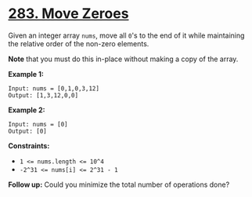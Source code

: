 # [283. Move Zeroes](https://leetcode.com/problems/move-zeroes/)

Given an integer array `nums`, move all `0`'s to the end of it while maintaining the relative order of the non-zero elements.

**Note**  that you must do this in-place without making a copy of the array.

**Example 1:** 

```
Input: nums = [0,1,0,3,12]
Output: [1,3,12,0,0]
```

**Example 2:** 

```
Input: nums = [0]
Output: [0]
```

**Constraints:** 

- `1 <= nums.length <= 10^4`
- `-2^31 <= nums[i] <= 2^31 - 1`

**Follow up:**  Could you minimize the total number of operations done?
